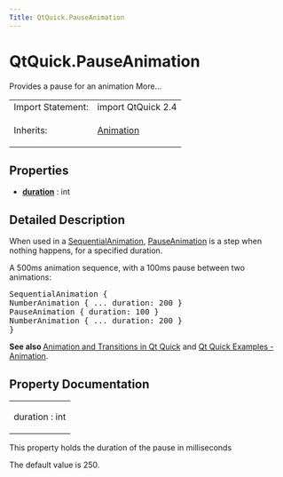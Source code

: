 ```yaml
---
Title: QtQuick.PauseAnimation
---
```


# QtQuick.PauseAnimation

<span class="subtitle"></span>
<!-- $$$PauseAnimation-brief -->
<p>Provides a pause for an animation More...</p>
<!-- @@@PauseAnimation -->
<table class="alignedsummary">
<tr><td class="memItemLeft rightAlign topAlign"> Import Statement:</td><td class="memItemRight bottomAlign"> import QtQuick 2.4</td></tr><tr><td class="memItemLeft rightAlign topAlign"> Inherits:</td><td class="memItemRight bottomAlign"> <p><a href="QtQuick.Animation.md">Animation</a></p>
</td></tr></table><ul>
</ul>
<h2 id="properties">Properties</h2>
<ul>
<li class="fn"><b><b><a href="#duration-prop">duration</a></b></b> : int</li>
</ul>
<!-- $$$PauseAnimation-description -->
<h2 id="details">Detailed Description</h2>
</p>
<p>When used in a <a href="QtQuick.SequentialAnimation.md">SequentialAnimation</a>, <a href="index.html">PauseAnimation</a> is a step when nothing happens, for a specified duration.</p>
<p>A 500ms animation sequence, with a 100ms pause between two animations:</p>
<pre class="cpp">SequentialAnimation {
NumberAnimation { <span class="operator">.</span><span class="operator">.</span><span class="operator">.</span> duration: <span class="number">200</span> }
PauseAnimation { duration: <span class="number">100</span> }
NumberAnimation { <span class="operator">.</span><span class="operator">.</span><span class="operator">.</span> duration: <span class="number">200</span> }
}</pre>
<p><b>See also </b><a href="QtQuick.qtquick-statesanimations-animations.md">Animation and Transitions in Qt Quick</a> and <a href="https://developer.ubuntu.comapps/qml/sdk-15.04.3/QtQuick.animation/">Qt Quick Examples - Animation</a>.</p>
<!-- @@@PauseAnimation -->
<h2>Property Documentation</h2>
<!-- $$$duration -->
<table class="qmlname"><tr valign="top" id="duration-prop"><td class="tblQmlPropNode"><p><span class="name">duration</span> : <span class="type">int</span></p></td></tr></table><p>This property holds the duration of the pause in milliseconds</p>
<p>The default value is 250.</p>
<!-- @@@duration -->
<br/>
